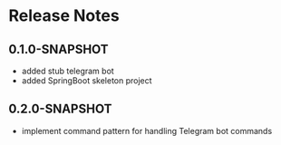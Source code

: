 # Release Notes

## 0.1.0-SNAPSHOT
* added stub telegram bot
* added SpringBoot skeleton project 

## 0.2.0-SNAPSHOT
* implement command pattern for handling Telegram bot commands

